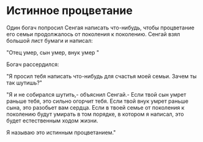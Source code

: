 # Истинное процветание

Один богач попросил Сенгая написать что-нибудь, чтобы процветание его семьи продолжалось от поколения к поколению. Сенгай взял большой лист бумаги и написал:

"Отец умер, сын умер, внук умер "

Богач рассердился:

"Я просил тебя написать что-нибудь для счастья моей семьи. Зачем ты так шутишь?"

"Я и не собирался шутить,- объяснил Сенгай.- Если твой сын умрет раньше тебя, это сильно огорчит тебя. Если твой внук умрет раньше сына, это разобьет вам сердца. Если в твоей семье от поколения к поколению будут умирать в том порядке, в котором я написал, это будет естественным ходом жизни.

Я называю это истинным процветанием."
